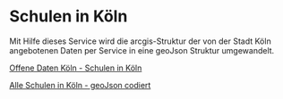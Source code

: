 # Schulen in Köln

Mit Hilfe dieses Service wird die arcgis-Struktur der von der Stadt Köln angebotenen Daten per Service in eine geoJson Struktur umgewandelt. 

[Offene Daten Köln - Schulen in Köln](http://www.offenedaten-koeln.de/dataset/schulen-k%C3%B6ln)

[Alle Schulen in Köln - geoJson codiert](http://localhost:8080/schuleninkoeln/service)